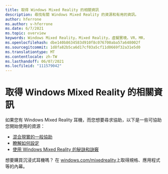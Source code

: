 ```yaml
---
title: 取得 Windows Mixed Reality 的相關資訊
description: 尋找有關 Windows Mixed Reality 的資源和有用的資訊。
author: hferrone
ms.author: v-hferrone
ms.date: 6/7/2021
ms.topic: overview
keywords: Windows Mixed Reality，Mixed Reality，虛擬實境，VR，MR，
ms.openlocfilehash: dbe140b8634583d910f8c076700aba57a648002f
ms.sourcegitcommit: 1d8fa82b5ca6d17cf03a5cf11d0669f32a31e5d0
ms.translationtype: MT
ms.contentlocale: zh-TW
ms.lasthandoff: 06/07/2021
ms.locfileid: "111579042"
---
```

# <a name="get-info-about-windows-mixed-reality"></a>取得 Windows Mixed Reality 的相關資訊

如果您有 Windows Mixed Reality 耳機，而您想要尋求協助，以下是一些可協助您開始使用的資源：

* [混合現實的一般協助](index.yml)
* [瞭解如何設定](set-up-windows-mixed-reality.md)
* [使用 Windows Mixed Reality 的秘訣和訣竅](https://support.microsoft.com/tips/home)

想要購買沉浸式耳機嗎？ 在 [windows.com/mixedreality](https://www.microsoft.com/mixed-reality/windows-mixed-reality?rtc=1)上取得規格、應用程式等的內幕。